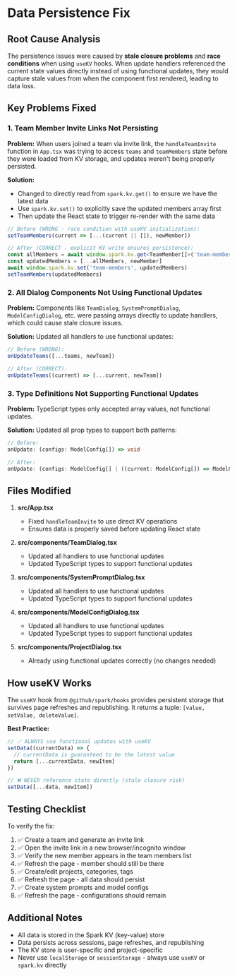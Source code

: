 # Data Persistence Fix

## Root Cause Analysis

The persistence issues were caused by **stale closure problems** and **race conditions** when using `useKV` hooks. When update handlers referenced the current state values directly instead of using functional updates, they would capture stale values from when the component first rendered, leading to data loss.

## Key Problems Fixed

### 1. Team Member Invite Links Not Persisting
**Problem:** When users joined a team via invite link, the `handleTeamInvite` function in `App.tsx` was trying to access `teams` and `teamMembers` state before they were loaded from KV storage, and updates weren't being properly persisted.

**Solution:** 
- Changed to directly read from `spark.kv.get()` to ensure we have the latest data
- Use `spark.kv.set()` to explicitly save the updated members array first
- Then update the React state to trigger re-render with the same data

```typescript
// Before (WRONG - race condition with useKV initialization):
setTeamMembers(current => [...(current || []), newMember])

// After (CORRECT - explicit KV write ensures persistence):
const allMembers = await window.spark.kv.get<TeamMember[]>('team-members') || []
const updatedMembers = [...allMembers, newMember]
await window.spark.kv.set('team-members', updatedMembers)
setTeamMembers(updatedMembers)
```

### 2. All Dialog Components Not Using Functional Updates
**Problem:** Components like `TeamDialog`, `SystemPromptDialog`, `ModelConfigDialog`, etc. were passing arrays directly to update handlers, which could cause stale closure issues.

**Solution:** Updated all handlers to use functional updates:

```typescript
// Before (WRONG):
onUpdateTeams([...teams, newTeam])

// After (CORRECT):
onUpdateTeams((current) => [...current, newTeam])
```

### 3. Type Definitions Not Supporting Functional Updates
**Problem:** TypeScript types only accepted array values, not functional updates.

**Solution:** Updated all prop types to support both patterns:

```typescript
// Before:
onUpdate: (configs: ModelConfig[]) => void

// After:
onUpdate: (configs: ModelConfig[] | ((current: ModelConfig[]) => ModelConfig[])) => void
```

## Files Modified

1. **src/App.tsx**
   - Fixed `handleTeamInvite` to use direct KV operations
   - Ensures data is properly saved before updating React state

2. **src/components/TeamDialog.tsx**
   - Updated all handlers to use functional updates
   - Updated TypeScript types to support functional updates

3. **src/components/SystemPromptDialog.tsx**
   - Updated all handlers to use functional updates
   - Updated TypeScript types to support functional updates

4. **src/components/ModelConfigDialog.tsx**
   - Updated all handlers to use functional updates
   - Updated TypeScript types to support functional updates

5. **src/components/ProjectDialog.tsx**
   - Already using functional updates correctly (no changes needed)

## How useKV Works

The `useKV` hook from `@github/spark/hooks` provides persistent storage that survives page refreshes and republishing. It returns a tuple: `[value, setValue, deleteValue]`.

**Best Practice:**
```typescript
// ✅ ALWAYS use functional updates with useKV
setData((currentData) => {
  // currentData is guaranteed to be the latest value
  return [...currentData, newItem]
})

// ❌ NEVER reference state directly (stale closure risk)
setData([...data, newItem])
```

## Testing Checklist

To verify the fix:

1. ✅ Create a team and generate an invite link
2. ✅ Open the invite link in a new browser/incognito window
3. ✅ Verify the new member appears in the team members list
4. ✅ Refresh the page - member should still be there
5. ✅ Create/edit projects, categories, tags
6. ✅ Refresh the page - all data should persist
7. ✅ Create system prompts and model configs
8. ✅ Refresh the page - configurations should remain

## Additional Notes

- All data is stored in the Spark KV (key-value) store
- Data persists across sessions, page refreshes, and republishing
- The KV store is user-specific and project-specific
- Never use `localStorage` or `sessionStorage` - always use `useKV` or `spark.kv` directly
